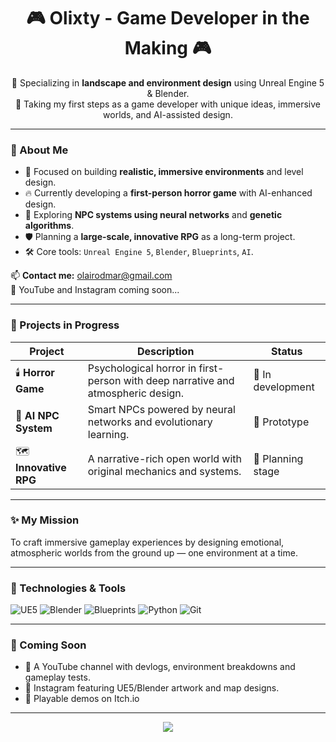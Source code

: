 <h1 align="center">🎮 Olixty - Game Developer in the Making 🎮</h1>

<p align="center">
  🌌 Specializing in <strong>landscape and environment design</strong> using Unreal Engine 5 & Blender.<br>
  👣 Taking my first steps as a game developer with unique ideas, immersive worlds, and AI-assisted design.
</p>

---

### 🧠 About Me

- 🧱 Focused on building **realistic, immersive environments** and level design.
- 🔥 Currently developing a **first-person horror game** with AI-enhanced design.
- 🧬 Exploring **NPC systems using neural networks** and **genetic algorithms**.
- 🛡️ Planning a **large-scale, innovative RPG** as a long-term project.
- 🛠️ Core tools: `Unreal Engine 5`, `Blender`, `Blueprints`, `AI`.

📫 **Contact me:** olairodmar@gmail.com  
🎥 YouTube and Instagram coming soon...

---

### 🧪 Projects in Progress

| Project | Description | Status |
|---------|-------------|--------|
| 🕯️ **Horror Game** | Psychological horror in first-person with deep narrative and atmospheric design. | 🧱 In development |
| 🤖 **AI NPC System** | Smart NPCs powered by neural networks and evolutionary learning. | 🧪 Prototype |
| 🗺️ **Innovative RPG** | A narrative-rich open world with original mechanics and systems. | 📘 Planning stage |

---

### ✨ My Mission

To craft immersive gameplay experiences by designing emotional, atmospheric worlds from the ground up — one environment at a time.

---

### 🧰 Technologies & Tools

![UE5](https://img.shields.io/badge/-Unreal%20Engine%205-000?style=flat&logo=unrealengine)
![Blender](https://img.shields.io/badge/-Blender-F5792A?style=flat&logo=blender&logoColor=white)
![Blueprints](https://img.shields.io/badge/-Blueprints-1B1F23?style=flat)
![Python](https://img.shields.io/badge/-Python-3776AB?style=flat&logo=python&logoColor=white)
![Git](https://img.shields.io/badge/-Git-F05032?style=flat&logo=git&logoColor=white)

---

### 📅 Coming Soon

- 🎥 A YouTube channel with devlogs, environment breakdowns and gameplay tests.
- 📸 Instagram featuring UE5/Blender artwork and map designs.
- 🚀 Playable demos on Itch.io

---

<p align="center">
  <img src="https://capsule-render.vercel.app/api?type=waving&color=gradient&height=150&section=footer"/>
</p>
